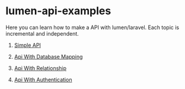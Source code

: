 # lumen-api-examples
Here you can learn how to make a API with lumen/laravel. Each topic is incremental and independent.

1. <a href="https://github.com/jefponte/lumen-api-example/tree/develop/01-simple-api#readme">Simple API</a>

2. <a href="https://github.com/jefponte/lumen-api-example/tree/develop/02-api-with-db#readme">Api With Database Mapping</a>

3. <a href="https://github.com/jefponte/lumen-api-example/tree/develop/03-api-with-relationship#readme">Api With Relationship</a>

4. <a href="https://github.com/jefponte/lumen-api-example/tree/main/04-api-with-authentication#readme">Api With Authentication</a>